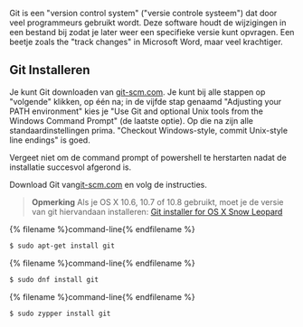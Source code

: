 Git is een "version control system" ("versie controle systeem") dat door veel programmeurs gebruikt wordt. Deze software houdt de wijzigingen in een bestand bij zodat je later weer een specifieke versie kunt opvragen. Een beetje zoals the "track changes" in Microsoft Word, maar veel krachtiger.

## Git Installeren

<!--sec data-title="Installing Git: Windows" data-id="git_install_windows"
data-collapse=true ces-->

Je kunt Git downloaden van [git-scm.com](https://git-scm.com/). Je kunt bij alle stappen op "volgende" klikken, op één na; in de vijfde stap genaamd "Adjusting your PATH environment" kies je "Use Git and optional Unix tools from the Windows Command Prompt" (de laatste optie). Op die na zijn alle standaardinstellingen prima. "Checkout Windows-style, commit Unix-style line endings" is goed.

Vergeet niet om de command prompt of powershell te herstarten nadat de installatie succesvol afgerond is. <!--endsec-->

<!--sec data-title="Installing Git: OS X" data-id="git_install_OSX"
data-collapse=true ces-->

Download Git van[git-scm.com](https://git-scm.com/) en volg de instructies.

> **Opmerking** Als je OS X 10.6, 10.7 of 10.8 gebruikt, moet je de versie van git hiervandaan installeren: [Git installer for OS X Snow Leopard](https://sourceforge.net/projects/git-osx-installer/files/git-2.3.5-intel-universal-snow-leopard.dmg/download)

<!--endsec-->

<!--sec data-title="Installing Git: Debian or Ubuntu" data-id="git_install_debian_ubuntu"
data-collapse=true ces-->

{% filename %}command-line{% endfilename %}

```bash
$ sudo apt-get install git
```

<!--endsec-->

<!--sec data-title="Installing Git: Fedora" data-id="git_install_fedora"
data-collapse=true ces-->

{% filename %}command-line{% endfilename %}

```bash
$ sudo dnf install git
```

<!--endsec-->

<!--sec data-title="Installing Git: openSUSE" data-id="git_install_openSUSE"
data-collapse=true ces-->

{% filename %}command-line{% endfilename %}

```bash
$ sudo zypper install git
```

<!--endsec-->